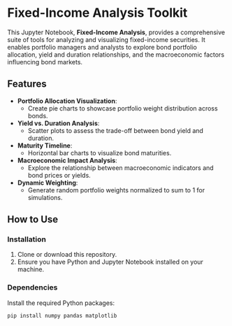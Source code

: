 # Fixed-Income Analysis Toolkit

This Jupyter Notebook, **Fixed-Income Analysis**, provides a comprehensive suite of tools for analyzing and visualizing fixed-income securities. It enables portfolio managers and analysts to explore bond portfolio allocation, yield and duration relationships, and the macroeconomic factors influencing bond markets. 

## Features

- **Portfolio Allocation Visualization**: 
  - Create pie charts to showcase portfolio weight distribution across bonds.
- **Yield vs. Duration Analysis**: 
  - Scatter plots to assess the trade-off between bond yield and duration.
- **Maturity Timeline**: 
  - Horizontal bar charts to visualize bond maturities.
- **Macroeconomic Impact Analysis**: 
  - Explore the relationship between macroeconomic indicators and bond prices or yields.
- **Dynamic Weighting**: 
  - Generate random portfolio weights normalized to sum to 1 for simulations.

## How to Use

### Installation
1. Clone or download this repository.
2. Ensure you have Python and Jupyter Notebook installed on your machine.

### Dependencies
Install the required Python packages:
```bash
pip install numpy pandas matplotlib
